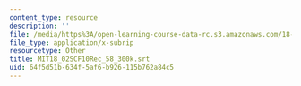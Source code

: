 ```yaml
---
content_type: resource
description: ''
file: /media/https%3A/open-learning-course-data-rc.s3.amazonaws.com/18-02sc-multivariable-calculus-fall-2010/64f5d51b634f5af6b926115b762a84c5_MIT18_02SCF10Rec_58_300k.vtt
file_type: application/x-subrip
resourcetype: Other
title: MIT18_02SCF10Rec_58_300k.srt
uid: 64f5d51b-634f-5af6-b926-115b762a84c5
---
```

